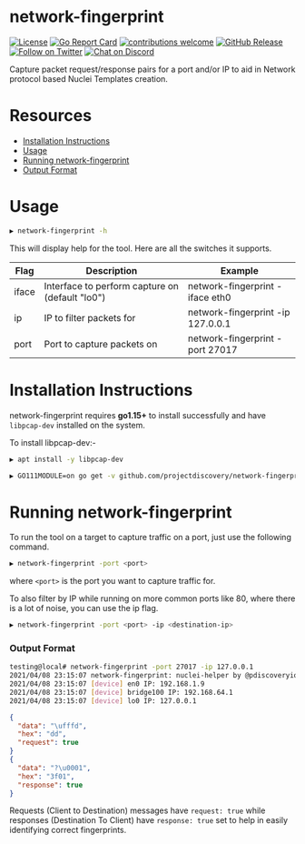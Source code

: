 # network-fingerprint

[![License](https://img.shields.io/badge/license-MIT-_red.svg)](https://opensource.org/licenses/MIT)
[![Go Report Card](https://goreportcard.com/badge/github.com/projectdiscovery/network-fingerprint)](https://goreportcard.com/report/github.com/projectdiscovery/network-fingerprint)
[![contributions welcome](https://img.shields.io/badge/contributions-welcome-brightgreen.svg?style=flat)](https://github.com/projectdiscovery/network-fingerprint/issues)
[![GitHub Release](https://img.shields.io/github/release/projectdiscovery/network-fingerprint)](https://github.com/projectdiscovery/naabu/releases)
[![Follow on Twitter](https://img.shields.io/twitter/follow/pdiscoveryio.svg?logo=twitter)](https://twitter.com/pdiscoveryio)
[![Chat on Discord](https://img.shields.io/discord/695645237418131507.svg?logo=discord)](https://discord.gg/projectdiscovery)

Capture packet request/response pairs for a port and/or IP to aid in Network protocol based Nuclei Templates creation.

# Resources
- [Installation Instructions](#installation-instructions)
- [Usage](#usage)
- [Running network-fingerprint](#running-network-fingerprint)
- [Output Format](#output-format)


# Usage

```sh
▶ network-fingerprint -h
```
This will display help for the tool. Here are all the switches it supports.

| Flag  | Description                                     | Example                           |
| ----- | ----------------------------------------------- | --------------------------------- |
| iface | Interface to perform capture on (default "lo0") | network-fingerprint -iface eth0   |
| ip    | IP to filter packets for                        | network-fingerprint -ip 127.0.0.1 |
| port  | Port to capture packets on                      | network-fingerprint -port 27017   |


# Installation Instructions


network-fingerprint requires **go1.15+** to install successfully and have `libpcap-dev` installed on the system.

To install libpcap-dev:-

```sh
▶ apt install -y libpcap-dev
```

```sh
▶ GO111MODULE=on go get -v github.com/projectdiscovery/network-fingerprint
```


# Running network-fingerprint

To run the tool on a target to capture traffic on a port, just use the following command.

```sh
▶ network-fingerprint -port <port>
```

where `<port>` is the port you want to capture traffic for.

To also filter by IP while running on more common ports like 80, where there is a lot of noise, you can use the ip flag.

```sh
▶ network-fingerprint -port <port> -ip <destination-ip> 
```

### Output Format

```bash
testing@local# network-fingerprint -port 27017 -ip 127.0.0.1
2021/04/08 23:15:07 network-fingerprint: nuclei-helper by @pdiscoveryio
2021/04/08 23:15:07 [device] en0 IP: 192.168.1.9
2021/04/08 23:15:07 [device] bridge100 IP: 192.168.64.1
2021/04/08 23:15:07 [device] lo0 IP: 127.0.0.1
```

```json
{
  "data": "\ufffd",
  "hex": "dd",
  "request": true
}
{
  "data": "?\u0001",
  "hex": "3f01",
  "response": true
}
```

Requests (Client to Destination) messages have `request: true` while responses (Destination To Client) have `response: true` set to help in easily identifying correct fingerprints. 